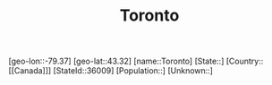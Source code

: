 ﻿---
title: "Toronto"
location: [43.32,-79.37]
type: City
tags:
- geo/City


SpocWebEntityId: 34915
isDeleted: false
confidential: public

---
[geo-lon::-79.37]
[geo-lat::43.32]
[name::Toronto]
[State::]
[Country::[[Canada]]]
[StateId::36009]
[Population::]
[Unknown::]

